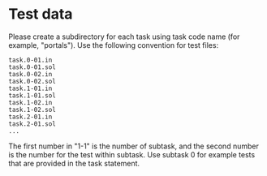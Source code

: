 Test data
=========

Please create a subdirectory for each task using task code name (for example,
"portals"). Use the following convention for test files:

    task.0-01.in
    task.0-01.sol
    task.0-02.in
    task.0-02.sol
    task.1-01.in
    task.1-01.sol
    task.1-02.in
    task.1-02.sol
    task.2-01.in
    task.2-01.sol
    ...

The first number in "1-1" is the number of subtask, and the second number is the
number for the test within subtask. Use subtask 0 for example tests that are
provided in the task statement.
